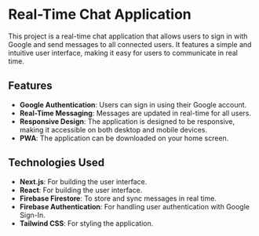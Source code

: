 # Real-Time Chat Application

This project is a real-time chat application that allows users to sign in with Google and send messages to all connected users. It features a simple and intuitive user interface, making it easy for users to communicate in real time.

## Features

- **Google Authentication**: Users can sign in using their Google account.
- **Real-Time Messaging**: Messages are updated in real-time for all users.
- **Responsive Design**: The application is designed to be responsive, making it accessible on both desktop and mobile devices.
- **PWA**: The application can be downloaded on your home screen.

## Technologies Used

- **Next.js**: For building the user interface.
- **React**: For building the user interface.
- **Firebase Firestore**: To store and sync messages in real time.
- **Firebase Authentication**: For handling user authentication with Google Sign-In.
- **Tailwind CSS**: For styling the application.
